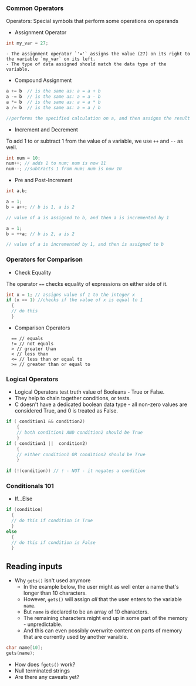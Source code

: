 ### Common Operators
Operators: Special symbols that perform some operations on operands
- Assignment Operator 
```c
int my_var = 27;
```
    - The assignment operator `'='` assigns the value (27) on its right to the variable `my_var` on its left.
    - The type of data assigned should match the data type of the variable.
- Compound Assignment 

```c
a += b  // is the same as: a = a + b
a -= b  // is the same as: a = a - b
a *= b  // is the same as: a = a * b
a /= b  // is the same as: a = a / b

//performs the specified calculation on a, and then assigns the result of the calculation to a.

```
- Increment and Decrement

To add 1 to or subtract 1 from the value of a variable, we use `++` and `--` as well.
```c
int num = 10;
num++; // adds 1 to num; num is now 11
num--; //subtracts 1 from num; num is now 10
```
- Pre and Post-Increment
```c
int a,b;

a = 1;
b = a++; // b is 1, a is 2

// value of a is assigned to b, and then a is incremented by 1

a = 1;
b = ++a; // b is 2, a is 2

// value of a is incremented by 1, and then is assigned to b
```

### Operators for Comparison
- Check Equality

The operator `==` checks equality of expressions on either side of it.
```c
int x = 1; // assigns value of 1 to the integer x
if (x == 1) //checks if the value of x is equal to 1
  {
  // do this
  }

```

- Comparison Operators
```
  == // equals
  != // not equals
  > // greater than
  < // less than
  <= // less than or equal to
  >= // greater than or equal to
```


### Logical Operators

- Logical Operators test truth value of Booleans - True or False.
- They help to chain together conditions, or tests.
- C doesn't have a dedicated boolean data type - all non-zero values are considered True, and 0 is treated as False. 

```c
if ( condition1 && condition2)
    {
    // both condition1 AND condition2 should be True
    }
if ( condition1 ||  condition2)
    {
    // either condition1 OR condition2 should be True
    }
    
if (!(condition)) // ! - NOT - it negates a condition
```

### Conditionals 101
- If...Else
```c
if (condition)
  {
  // do this if condition is True
  }
else
  {
  // do this if condition is False
  }

```
## Reading inputs
- Why `gets()` isn't used anymore
    - In the example below, the user might as well enter a name that's longer than 10 characters.
    - However, `gets()` will assign *all* that the user enters to the variable `name`.
    - But `name` is declared to be an array of 10 characters.
    - The remaining characters might end up in some part of the memory - unpredictable.
    - And this can even possibly overwrite content on parts of memory that are currently used by another varaible.
```c
char name[10];
gets(name);
```

- How does `fgets()` work?
- Null terminated strings
- Are there any caveats yet?

